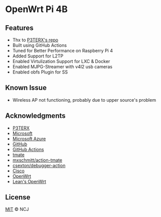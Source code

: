 # OpenWrt Pi 4B

## Features

- Thx to [P3TERX's repo](https://github.com/P3TERX/Actions-OpenWrt)
- Built using GitHub Actions
- Tuned for Better Performance on Raspberry Pi 4
- Added Support for L2TP
- Enabled Virtulization Support for LXC & Docker
- Enabled MJPG-Streamer with v4l2 usb cameras
- Enabled obfs Plugin for SS

## Known Issue

- Wireless AP not functioning, probably due to upper source's problem

## Acknowledgments

- [P3TERX](https://github.com/P3TERX)
- [Microsoft](https://www.microsoft.com)
- [Microsoft Azure](https://azure.microsoft.com)
- [GitHub](https://github.com)
- [GitHub Actions](https://github.com/features/actions)
- [tmate](https://github.com/tmate-io/tmate)
- [mxschmitt/action-tmate](https://github.com/mxschmitt/action-tmate)
- [csexton/debugger-action](https://github.com/csexton/debugger-action)
- [Cisco](https://www.cisco.com/)
- [OpenWrt](https://github.com/openwrt/openwrt)
- [Lean's OpenWrt](https://github.com/coolsnowwolf/lede)

## License

[MIT](https://github.com/iamNCJ/openwrt-pi4/blob/master/LICENSE) © NCJ
